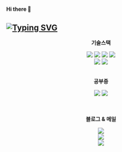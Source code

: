 #### Hi there 👋
<a href="https://git.io/typing-svg"><img src="https://readme-typing-svg.demolab.com?font=Roboto&weight=500&pause=1000&color=000000&vCenter=true&width=435&lines=%F0%9F%8D%80+Lee+SeungYeon+%F0%9F%8D%80" alt="Typing SVG" /></a>
---
<!--
  https://simpleicons.org/?q=c : 아이콘
-->

<div align="center">
  <p><b>기술스택</b></p>
    <img src="https://img.shields.io/badge/java-007396?style=for-the-badge&logo=java&logoColor=white"> 
    <img src="https://img.shields.io/badge/spring-6DB33F?style=for-the-badge&logo=spring&logoColor=white"> 
    <img src="https://img.shields.io/badge/html5-E34F26?style=for-the-badge&logo=html5&logoColor=white">
    <img src="https://img.shields.io/badge/javascript-F7DF1E?style=for-the-badge&logo=javascript&logoColor=black"> 
  <br>
    <img src="https://img.shields.io/badge/mysql-4479A1?style=for-the-badge&logo=mysql&logoColor=white"> 
    <img src="https://img.shields.io/badge/postgreSQL-4169E1?style=for-the-badge&logo=postgreSQL&logoColor=white"> 
  <br>
  <br>
  <p><b>공부중</b></p>
    <img src="https://img.shields.io/badge/c%23-00599C?style=for-the-badge&logo=&logoColor=white">
    <img src="https://img.shields.io/badge/.net-512BD4?style=for-the-badge&logo=dotnet&logoColor=white">
  <br>
  <br>
  <br>



  
  <p><b>블로그 & 메일</b></p> 
  <div>
    <a href="https://velog.io/@tmddus2123">
      <img src="https://img.shields.io/badge/VELOG-a?style=for-the-badge&logo=velog&color=white">
    </a>
  </div>
  <div align="center">
    <a href="https://img.shields.io/badge/leenomt%40naver.com-a?style=for-the-badge&logo=gmail&labelColor=white&color=white">
      <img src="https://img.shields.io/badge/leenomt%40naver.com-a?style=for-the-badge&logo=gmail&labelColor=white&color=white">
    </a>
  </div>
</div>

<div align="center">
  <img src="https://capsule-render.vercel.app/api?type=waving&color=auto&height=130&section=footer" />
</div>
